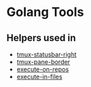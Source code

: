 # Golang Tools

## Helpers used in

* [tmux-statusbar-right](https://github.com/diepfote/dot-files/blob/0a17bcdff499a4e4b080893a12ac08596b6dc8d9/.tmux.conf#L42)
* [tmux-pane-border](https://github.com/diepfote/dot-files/blob/0a17bcdff499a4e4b080893a12ac08596b6dc8d9/.tmux.conf#L49)
* [execute-on-repos](https://github.com/diepfote/scripts/blob/d6c999072ec16e14277d575868622a241bb1f018/bin/_os-independent-updates#L88)
* [execute-in-files](https://github.com/diepfote/scripts/blob/d6c999072ec16e14277d575868622a241bb1f018/bin/ffmpeg-reencode-libx265-dir#L29)
